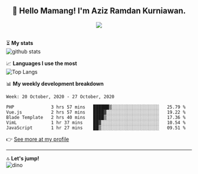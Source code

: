 <h2 align="center">👋 Hello Mamang! I'm Aziz Ramdan Kurniawan.</h2>  
<p align="center">
  <img src="https://komarev.com/ghpvc/?username=azizramdan"> <br><br>
</p>
    
⏳ **My stats**  
![github stats](https://github-readme-stats.vercel.app/api?username=azizramdan&show_icons=true&count_private=true&title_color=000&hide_border=true&hide_title=true)  

📈 **Languages I use the most**  
![Top Langs](https://github-readme-stats.vercel.app/api/top-langs/?username=azizramdan&layout=compact&langs_count=6&hide=tsql&hide_border=true&hide_title=true&exclude_repo=Futsal-Go,Futsal-Go-Admin,Sistem-Informasi-Sensus-Harian-Rawat-Inap)  

📊 **My weekly development breakdown**
<!--START_SECTION:waka-->
```text
Week: 20 October, 2020 - 27 October, 2020

PHP              3 hrs 57 mins   ██████▒░░░░░░░░░░░░░░░░░░   25.79 % 
Vue.js           2 hrs 57 mins   ████▓░░░░░░░░░░░░░░░░░░░░   19.22 % 
Blade Template   2 hrs 40 mins   ████▒░░░░░░░░░░░░░░░░░░░░   17.36 % 
VimL             1 hr 37 mins    ██▓░░░░░░░░░░░░░░░░░░░░░░   10.54 % 
JavaScript       1 hr 27 mins    ██▒░░░░░░░░░░░░░░░░░░░░░░   09.51 % 
```
<!--END_SECTION:waka-->
👉 [See more at my profile](https://wakatime.com/@azizramdan)
***
🔝 **Let's jump!**  
![dino](https://raw.githubusercontent.com/azizramdan/azizramdan/master/dino.gif)  
